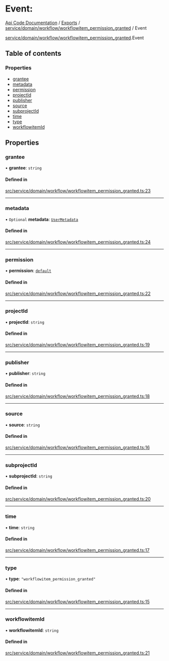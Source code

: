 # Event: 
 
[Api Code Documentation](../README.md) / [Exports](../modules.md) / [service/domain/workflow/workflowitem\_permission\_granted](../modules/service_domain_workflow_workflowitem_permission_granted.md) / Event

[service/domain/workflow/workflowitem\_permission\_granted](../modules/service_domain_workflow_workflowitem_permission_granted.md).Event

## Table of contents

### Properties

- [grantee](service_domain_workflow_workflowitem_permission_granted.Event.md#grantee)
- [metadata](service_domain_workflow_workflowitem_permission_granted.Event.md#metadata)
- [permission](service_domain_workflow_workflowitem_permission_granted.Event.md#permission)
- [projectId](service_domain_workflow_workflowitem_permission_granted.Event.md#projectid)
- [publisher](service_domain_workflow_workflowitem_permission_granted.Event.md#publisher)
- [source](service_domain_workflow_workflowitem_permission_granted.Event.md#source)
- [subprojectId](service_domain_workflow_workflowitem_permission_granted.Event.md#subprojectid)
- [time](service_domain_workflow_workflowitem_permission_granted.Event.md#time)
- [type](service_domain_workflow_workflowitem_permission_granted.Event.md#type)
- [workflowitemId](service_domain_workflow_workflowitem_permission_granted.Event.md#workflowitemid)

## Properties

### grantee

• **grantee**: `string`

#### Defined in

[src/service/domain/workflow/workflowitem_permission_granted.ts:23](https://github.com/openkfw/TruBudget/blob/3cf6626/api/src/service/domain/workflow/workflowitem_permission_granted.ts#L23)

___

### metadata

• `Optional` **metadata**: [`UserMetadata`](../modules/service_domain_metadata.md#usermetadata)

#### Defined in

[src/service/domain/workflow/workflowitem_permission_granted.ts:24](https://github.com/openkfw/TruBudget/blob/3cf6626/api/src/service/domain/workflow/workflowitem_permission_granted.ts#L24)

___

### permission

• **permission**: [`default`](../modules/authz_intents.md#default)

#### Defined in

[src/service/domain/workflow/workflowitem_permission_granted.ts:22](https://github.com/openkfw/TruBudget/blob/3cf6626/api/src/service/domain/workflow/workflowitem_permission_granted.ts#L22)

___

### projectId

• **projectId**: `string`

#### Defined in

[src/service/domain/workflow/workflowitem_permission_granted.ts:19](https://github.com/openkfw/TruBudget/blob/3cf6626/api/src/service/domain/workflow/workflowitem_permission_granted.ts#L19)

___

### publisher

• **publisher**: `string`

#### Defined in

[src/service/domain/workflow/workflowitem_permission_granted.ts:18](https://github.com/openkfw/TruBudget/blob/3cf6626/api/src/service/domain/workflow/workflowitem_permission_granted.ts#L18)

___

### source

• **source**: `string`

#### Defined in

[src/service/domain/workflow/workflowitem_permission_granted.ts:16](https://github.com/openkfw/TruBudget/blob/3cf6626/api/src/service/domain/workflow/workflowitem_permission_granted.ts#L16)

___

### subprojectId

• **subprojectId**: `string`

#### Defined in

[src/service/domain/workflow/workflowitem_permission_granted.ts:20](https://github.com/openkfw/TruBudget/blob/3cf6626/api/src/service/domain/workflow/workflowitem_permission_granted.ts#L20)

___

### time

• **time**: `string`

#### Defined in

[src/service/domain/workflow/workflowitem_permission_granted.ts:17](https://github.com/openkfw/TruBudget/blob/3cf6626/api/src/service/domain/workflow/workflowitem_permission_granted.ts#L17)

___

### type

• **type**: ``"workflowitem_permission_granted"``

#### Defined in

[src/service/domain/workflow/workflowitem_permission_granted.ts:15](https://github.com/openkfw/TruBudget/blob/3cf6626/api/src/service/domain/workflow/workflowitem_permission_granted.ts#L15)

___

### workflowitemId

• **workflowitemId**: `string`

#### Defined in

[src/service/domain/workflow/workflowitem_permission_granted.ts:21](https://github.com/openkfw/TruBudget/blob/3cf6626/api/src/service/domain/workflow/workflowitem_permission_granted.ts#L21)
